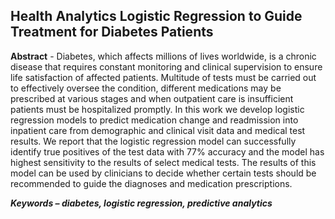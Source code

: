 ## Health Analytics Logistic Regression to Guide Treatment for Diabetes Patients

**Abstract** - Diabetes, which affects millions of lives worldwide, is
a chronic disease that requires constant monitoring and clinical
supervision to ensure life satisfaction of affected patients. Multitude of
tests must be carried out to effectively oversee the condition, different
medications may be prescribed at various stages and when outpatient
care is insufficient patients must be hospitalized promptly. In this work
we develop logistic regression models to predict medication change
and readmission into inpatient care from demographic and clinical visit
data and medical test results. We report that the logistic regression
model can successfully identify true positives of the test data with 77%
accuracy and the model has highest sensitivity to the results of select
medical tests. The results of this model can be used by clinicians to
decide whether certain tests should be recommended to guide the
diagnoses and medication prescriptions.

**_Keywords – diabetes, logistic regression, predictive analytics_**
